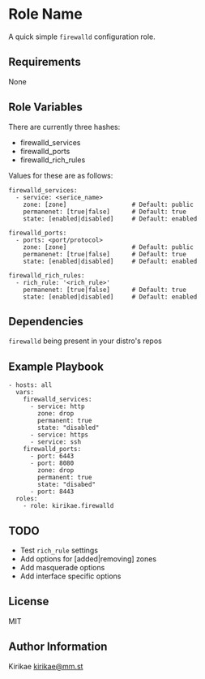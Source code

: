 Role Name
=========

A quick simple `firewalld` configuration role.

Requirements
------------

None

Role Variables
--------------

There are currently three hashes:
  - firewalld_services
  - firewalld_ports
  - firewalld_rich_rules

Values for these are as follows:

```
firewalld_services:
  - service: <serice_name>
    zone: [zone]                  # Default: public
    permanenet: [true|false]      # Default: true
    state: [enabled|disabled]     # Default: enabled

firewalld_ports:
  - ports: <port/protocol>
    zone: [zone]                  # Default: public
    permanenet: [true|false]      # Default: true
    state: [enabled|disabled]     # Default: enabled

firewalld_rich_rules:
  - rich_rule: '<rich_rule>'
    permanenet: [true|false]      # Default: true
    state: [enabled|disabled]     # Default: enabled
```
Dependencies
------------

`firewalld` being present in your distro's repos

Example Playbook
----------------

```
- hosts: all
  vars:
    firewalld_services:
      - service: http
        zone: drop
        permanent: true
        state: "disabled"
      - service: https
      - service: ssh
    firewalld_ports:
      - port: 6443
      - port: 8080
        zone: drop
        permanent: true
        state: "disabed"
      - port: 8443
  roles:
    - role: kirikae.firewalld
```

TODO
----

* Test `rich_rule` settings
* Add options for [added|removing] zones
* Add masquerade options
* Add interface specific options

License
-------

MIT

Author Information
------------------

Kirikae <kirikae@mm.st>
